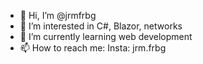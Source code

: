 - 👋 Hi, I’m @jrmfrbg
- 👀 I’m interested in C#, Blazor, networks
- 🌱 I’m currently learning web development
- 📫 How to reach me: Insta: jrm.frbg
